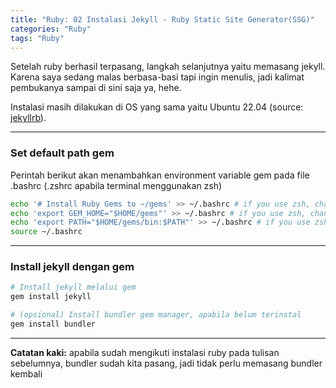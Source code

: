 ```yaml
---
title: "Ruby: 02 Instalasi Jekyll - Ruby Static Site Generator(SSG)"
categories: "Ruby"
tags: "Ruby"
---
```


Setelah ruby berhasil terpasang, langkah selanjutnya yaitu memasang jekyll. Karena saya sedang malas berbasa-basi tapi ingin menulis, jadi kalimat pembukanya sampai di sini saja ya, hehe.  

Instalasi masih dilakukan di OS yang sama yaitu Ubuntu 22.04 (source: [jekyllrb](https://jekyllrb.com/docs/installation/)).

----

### Set default path gem

Perintah berikut akan menambahkan environment variable gem pada file .bashrc (.zshrc apabila terminal menggunakan zsh)  

```bash
echo '# Install Ruby Gems to ~/gems' >> ~/.bashrc # if you use zsh, change .bashrc > .zshrc
echo 'export GEM_HOME="$HOME/gems"' >> ~/.bashrc # if you use zsh, change .bashrc > .zshrc
echo 'export PATH="$HOME/gems/bin:$PATH"' >> ~/.bashrc # if you use zsh, change .bashrc > .zshrc
source ~/.bashrc
```

----
### Install jekyll dengan gem

```bash
# Install jekyll melalui gem
gem install jekyll

# (opsional) Install bundler gem manager, apabila belum terinstal
gem install bundler
```

----
**Catatan kaki:** apabila sudah mengikuti instalasi ruby pada tulisan sebelumnya, bundler sudah kita pasang, jadi tidak perlu memasang bundler kembali